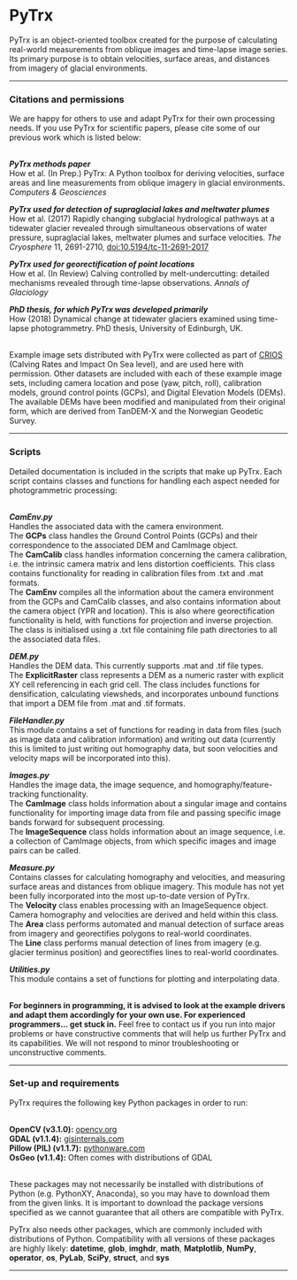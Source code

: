 # PyTrx
PyTrx is an object-oriented toolbox created for the purpose of calculating real-world measurements from oblique images and time-lapse image series. Its primary purpose is to obtain velocities, surface areas, and distances from imagery of glacial environments.<br>
<hr>

<h3>Citations and permissions</h3>

We are happy for others to use and adapt PyTrx for their own processing needs. If you use PyTrx for scientific papers, please cite some of our previous work which is listed below: <br><br>

<b>*PyTrx methods paper*</b><br>
How et al. (In Prep.) PyTrx: A Python toolbox for deriving velocities, surface areas and line measurements from oblique imagery in glacial environments. <i>Computers & Geosciences</i> <br>

<b>*PyTrx used for detection of supraglacial lakes and meltwater plumes*</b><br>
How et al. (2017) Rapidly changing subglacial hydrological pathways at a tidewater glacier revealed through simultaneous observations of water pressure, supraglacial lakes, meltwater plumes and surface velocities. <i>The Cryosphere</i> 11, 2691-2710, <a href="https://doi.org/10.5194/tc-11-2691-2017">doi:10.5194/tc-11-2691-2017</a><br>

<b>*PyTrx used for georectification of point locations*</b><br>
How et al. (In Review) Calving controlled by melt-undercutting: detailed mechanisms revealed through time-lapse observations. <i>Annals of Glaciology</i><br>

<b>*PhD thesis, for which PyTrx was developed primarily*</b><br>
How (2018) Dynamical change at tidewater glaciers examined using time-lapse photogrammetry. PhD thesis, University of Edinburgh, UK.<br><br>

Example image sets distributed with PyTrx were collected as part of <a href="https://www.researchinsvalbard.no/project/7037">CRIOS</a> (Calving Rates and Impact On Sea level), and are used here with permission. Other datasets are included with each of these example image sets, including camera location and pose (yaw, pitch, roll), calibration models, ground control points (GCPs), and Digital Elevation Models (DEMs). The available DEMs have been modified and manipulated from their original form, which are derived from TanDEM-X and the Norwegian Geodetic Survey.
<hr>
<h3>Scripts</h3>

Detailed documentation is included in the scripts that make up PyTrx. Each script contains classes and functions for handling each aspect needed for photogrammetric processing:<br><br>

<b>*CamEnv.py*</b><br>
Handles the associated data with the camera environment.<br>
The <b>GCPs</b> class handles the Ground Control Points (GCPs) and their correspondence to the associated DEM and CamImage object.<br>
The <b>CamCalib</b> class handles information concerning the camera calibration, i.e. the intrinsic camera matrix and lens distortion coefficients. This class contains functionality for reading in calibration files from .txt and .mat formats.<br>
The <b>CamEnv</b> compiles all the information about the camera environment from the GCPs and CamCalib classes, and also contains information about the camera object (YPR and location). This is also where georectification functionality is held, with functions for projection and inverse projection. The class is initialised using a .txt file containing file path directories to all the associated data files.<br>

<b>*DEM.py*</b><br>
Handles the DEM data. This currently supports .mat and .tif file types.<br>
The <b>ExplicitRaster</b> class represents a DEM as a numeric raster with explicit XY cell referencing in each grid cell. The class includes functions for densification, calculating viewsheds, and incorporates unbound functions that import a DEM file from .mat and .tif formats.<br>

<b>*FileHandler.py*</b><br>
This module contains a set of functions for reading in data from files (such as image data and calibration information) and writing out data (currently this is limited to just writing out homography data, but soon velocities and velocity maps will be incorporated into this).<br>

<b>*Images.py*</b><br>
Handles the image data, the image sequence, and homography/feature-tracking functionality.<br> 
The <b>CamImage</b> class holds information about a singular image and contains functionality for importing image data from file and passing specific image bands forward for subsequent processing.<br>
The <b>ImageSequence</b> class holds information about an image sequence, i.e. a collection of CamImage objects, from which specific images and image pairs can be called.<br>

<b>*Measure.py*</b><br>
Contains classes for calculating homography and velocities, and measuring surface areas and distances from oblique imagery. This module has not yet been fully incorporated into the most up-to-date version of PyTrx.<br>
The <b>Velocity</b> class enables processing with an ImageSequence object. Camera homography and velocities are derived and held within this class.<br>
The <b>Area</b> class performs automated and manual detection of surface areas from imagery and georectifies polygons to real-world coordinates.<br>
The <b>Line</b> class performs manual detection of lines from imagery (e.g. glacier terminus position) and georectifies lines to real-world coordinates. <br>

<b>*Utilities.py*</b><br>
This module contains a set of functions for plotting and interpolating data.<br><br>

<b>For beginners in programming, it is advised to look at the example drivers and adapt them accordingly for your own use. For experienced programmers... get stuck in.</b> Feel free to contact us if you run into major problems or have constructive comments that will help us further PyTrx and its capabilities. We will not respond to minor troubleshooting or unconstructive comments. <br>

<hr>
<h3>Set-up and requirements</h3>

PyTrx requires the following key Python packages in order to run: <br><br>

<b>OpenCV (v3.1.0):</b> <a href="https://opencv.org/releases.html">opencv.org</a><br>
<b>GDAL (v1.1.4):</b> <a href="http://www.gisinternals.com/archive.php">gisinternals.com</a><br>
<b>Pillow (PIL) (v1.1.7):</b> <a href="http://www.pythonware.com/products/pil/">pythonware.com</a><br>
<b>OsGeo (v1.1.4):</b> Often comes with distributions of GDAL<br><br>

These packages may not necessarily be installed with distributions of Python (e.g. PythonXY, Anaconda), so you may have to download them from the given links. It is important to download the package versions specified as we cannot guarantee that all others are compatible with PyTrx. <br>

PyTrx also needs other packages, which are commonly included with distributions of Python. Compatibility with all versions of these packages are highly likely: <b>datetime</b>, <b>glob</b>, <b>imghdr</b>, <b>math</b>, <b>Matplotlib</b>, <b>NumPy</b>, <b>operator</b>, <b>os</b>, <b>PyLab</b>, <b>SciPy</b>, <b>struct</b>, and <b>sys</b> <br>

<hr>
